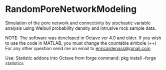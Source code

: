 # RandomPoreNetworkModeling
Simulation of the pore network and connectivity by stochastic variable analysis using Weibull probability density and intrusive rock sample data.

NOTE: The software was developed in Octave ver 4.0 and older. If you wish to use the code in MATLAB, you must change the countable simbole (++)
For any other question send me an email to enricardenass@gmail.com

Use: Statistic addons into Octave from forge
command: pkg install -forge statistics

